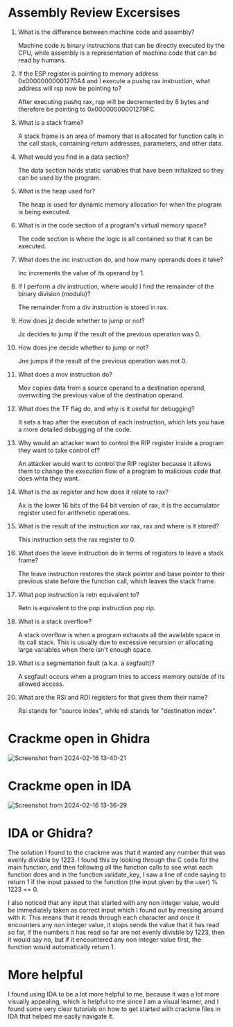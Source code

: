 # Assembly Review Excersises

1. What is the difference between machine code and assembly?
    
   Machine code is binary instructions that can be directly executed by the CPU, while assembly is a representation of machine code that can be read by humans.
   
2. If the ESP register is pointing to memory address 0x00000000001270A4 and I execute a pushq rax instruction, what address will rsp now be pointing to?
    
   After executing pushq rax, rsp will be decremented by 8 bytes and therefore be pointing to 0x00000000001279FC.
   
3. What is a stack frame?
    
   A stack frame is an area of memory that is allocated for function calls in the call stack, containing return addresses, parameters, and other data.
   
4. What would you find in a data section?
    
   The data section holds static variables that have been initialized so they can be used by the program.
   
5. What is the heap used for?
    
   The heap is used for dynamic memory allocation for when the program is being executed.
   
6. What is in the code section of a program's virtual memory space?
    
   The code section is where the logic is all contained so that it can be executed.
    
7. What does the inc instruction do, and how many operands does it take?
    
   Inc increments the value of its operand by 1.
    
8. If I perform a div instruction, where would I find the remainder of the binary division (modulo)?
    
   The remainder from a div instruction is stored in rax.
    
9. How does jz decide whether to jump or not?
    
   Jz decides to jump if the result of the previous operation was 0.
    
10. How does jne decide whether to jump or not?
    
    Jne jumps if the result of the previous operation was not 0.
    
11. What does a mov instruction do?
    
    Mov copies data from a source operand to a destination operand, overwriting the previous value of the destination operand.
    
12. What does the TF flag do, and why is it useful for debugging?
    
    It sets a trap after the execution of each instruction, which lets you have a more detailed debugging of the code.
    
13. Why would an attacker want to control the RIP register inside a program they want to take control of?
    
    An attacker would want to control the RIP register because it allows them to change the execution flow of a program to malicious code that does whta they want.
    
14. What is the ax register and how does it relate to rax?
    
    Ax is the lower 16 bits of the 64 bit version of rax, it is the accumulator register used for arithmetic operations.
    
15. What is the result of the instruction xor rax, rax and where is it stored?
    
    This instruction sets the rax register to 0.
    
16. What does the leave instruction do in terms of registers to leave a stack frame?
    
    The leave instruction restores the stack pointer and base pointer to their previous state before the function call, which leaves the stack frame.
    
17. What pop instruction is retn equivalent to?
    
    Retn is equivalent to the pop instruction pop rip.
    
18. What is a stack overflow?
    
    A stack overflow is when a program exhausts all the available space in its call stack. This is usually due to excessive recursion or allocating large variables when there isn't enough space.
    
19. What is a segmentation fault (a.k.a. a segfault)?
    
    A segfault occurs when a program tries to access memory outside of its allowed access.
    
20. What are the RSI and RDI registers for that gives them their name?
    
    Rsi stands for "source index", while rdi stands for "destination index".
    
# Crackme open in Ghidra
![Screenshot from 2024-02-16 13-40-21](https://github.com/NathanHoxworth/CS-479-NMSU/assets/122402730/f36069aa-764e-4a2c-abd8-947cae77e026)


# Crackme open in IDA
![Screenshot from 2024-02-16 13-36-29](https://github.com/NathanHoxworth/CS-479-NMSU/assets/122402730/0c183058-8c1a-494f-a1b6-859d97a0d2dc)


# IDA or Ghidra?
The solution I found to the crackme was that it wanted any number that was evenly divisble by 1223. I found this by looking through the C code for the main function, and then following all the function calls to see what each function does and in the function validate_key, I saw a line of code saying to return 1 if the input passed to the function (the input given by the user) % 1223 == 0.

I also noticed that any input that started with any non integer value, would be immediately taken as correct input which I found out by messing around with it. This means that it reads through each character and once it encounters any non integer value, it stops sends the value that it has read so far, if the numbers it has read so far are not evenly divisble by 1223, then it would say no, but if it encountered any non integer value first, the function would automatically return 1.

# More helpful
I found using IDA to be a lot more helpful to me, because it was a lot more visually appealing, which is helpful to me since I am a visual learner, and I found some very clear tutorials on how to get started with crackme files in IDA that helped me easily navigate it.
